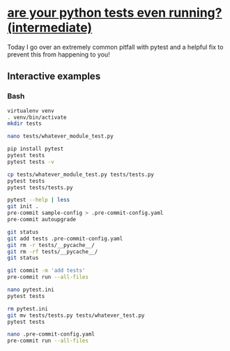 # [are your python tests even running? (intermediate)](https://youtu.be/0nPS_vVmhp0)

Today I go over an extremely common pitfall with pytest and a helpful fix to prevent this from happening to you!

## Interactive examples

### Bash

```bash
virtualenv venv
. venv/bin/activate
mkdir tests

nano tests/whatever_module_test.py

pip install pytest
pytest tests
pytest tests -v

cp tests/whatever_module_test.py tests/tests.py
pytest tests
pytest tests/tests.py

pytest --help | less
git init .
pre-commit sample-config > .pre-commit-config.yaml
pre-commit autoupgrade

git status
git add tests .pre-commit-config.yaml
git rm -r tests/__pycache__/
git rm -rf tests/__pycache__/
git status

git commit -m 'add tests'
pre-commit run --all-files

nano pytest.ini
pytest tests

rm pytest.ini
git mv tests/tests.py tests/whatever_test.py
pytest tests

nano .pre-commit-config.yaml
pre-commit run --all-files
```
